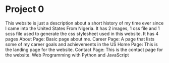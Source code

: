 # Project 0
This website is just a description about a short history of my time ever since I came into the United States
From Nigeria.
It has 2 images, 1 css file and 1 scss file used to generate the css stylesheet used in this website.
It has 4 pages
About Page: Basic page about me.
Career Page: A page that lists some of my career goals and achievements in the US
Home Page: This is the landing page for the website.
Contact Page: This is the contact page for the website.
Web Programming with Python and JavaScript

